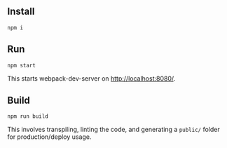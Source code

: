## Install

```
npm i
```

## Run

```
npm start
```

This starts webpack-dev-server on [http://localhost:8080/](http://localhost:8080/).

## Build

```
npm run build
```

This involves transpiling, linting the code, and generating a `public/` folder for production/deploy usage.
